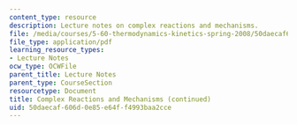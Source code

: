 ```yaml
---
content_type: resource
description: Lecture notes on complex reactions and mechanisms.
file: /media/courses/5-60-thermodynamics-kinetics-spring-2008/50daecaf606d0e85e64ff4993baa2cce_5_60_lecture33.pdf
file_type: application/pdf
learning_resource_types:
- Lecture Notes
ocw_type: OCWFile
parent_title: Lecture Notes
parent_type: CourseSection
resourcetype: Document
title: Complex Reactions and Mechanisms (continued)
uid: 50daecaf-606d-0e85-e64f-f4993baa2cce
---
```

